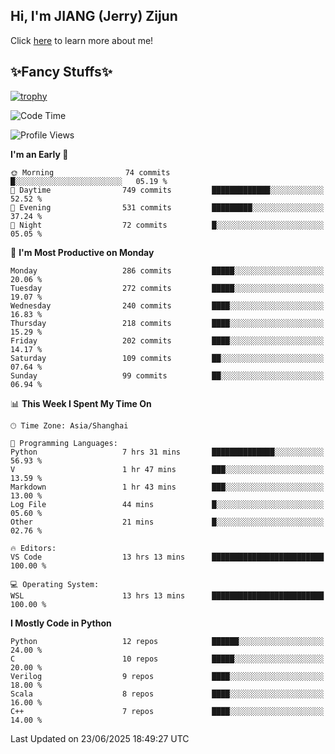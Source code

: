 ## Hi, I'm JIANG (Jerry) Zijun

Click [here](https://jzjerry.github.io/about/) to learn more about me!

## ✨Fancy Stuffs✨
[![trophy](https://github-profile-trophy.vercel.app/?username=jzjerry&theme=onedark)](https://github.com/ryo-ma/github-profile-trophy)
<!--START_SECTION:waka-->
![Code Time](http://img.shields.io/badge/Code%20Time-1%2C363%20hrs%208%20mins-blue)

![Profile Views](http://img.shields.io/badge/Profile%20Views-0-blue)

**I'm an Early 🐤** 

```text
🌞 Morning                74 commits          █░░░░░░░░░░░░░░░░░░░░░░░░   05.19 % 
🌆 Daytime                749 commits         █████████████░░░░░░░░░░░░   52.52 % 
🌃 Evening                531 commits         █████████░░░░░░░░░░░░░░░░   37.24 % 
🌙 Night                  72 commits          █░░░░░░░░░░░░░░░░░░░░░░░░   05.05 % 
```
📅 **I'm Most Productive on Monday** 

```text
Monday                   286 commits         █████░░░░░░░░░░░░░░░░░░░░   20.06 % 
Tuesday                  272 commits         █████░░░░░░░░░░░░░░░░░░░░   19.07 % 
Wednesday                240 commits         ████░░░░░░░░░░░░░░░░░░░░░   16.83 % 
Thursday                 218 commits         ████░░░░░░░░░░░░░░░░░░░░░   15.29 % 
Friday                   202 commits         ████░░░░░░░░░░░░░░░░░░░░░   14.17 % 
Saturday                 109 commits         ██░░░░░░░░░░░░░░░░░░░░░░░   07.64 % 
Sunday                   99 commits          ██░░░░░░░░░░░░░░░░░░░░░░░   06.94 % 
```


📊 **This Week I Spent My Time On** 

```text
🕑︎ Time Zone: Asia/Shanghai

💬 Programming Languages: 
Python                   7 hrs 31 mins       ██████████████░░░░░░░░░░░   56.93 % 
V                        1 hr 47 mins        ███░░░░░░░░░░░░░░░░░░░░░░   13.59 % 
Markdown                 1 hr 43 mins        ███░░░░░░░░░░░░░░░░░░░░░░   13.00 % 
Log File                 44 mins             █░░░░░░░░░░░░░░░░░░░░░░░░   05.60 % 
Other                    21 mins             █░░░░░░░░░░░░░░░░░░░░░░░░   02.76 % 

🔥 Editors: 
VS Code                  13 hrs 13 mins      █████████████████████████   100.00 % 

💻 Operating System: 
WSL                      13 hrs 13 mins      █████████████████████████   100.00 % 
```

**I Mostly Code in Python** 

```text
Python                   12 repos            ██████░░░░░░░░░░░░░░░░░░░   24.00 % 
C                        10 repos            █████░░░░░░░░░░░░░░░░░░░░   20.00 % 
Verilog                  9 repos             ████░░░░░░░░░░░░░░░░░░░░░   18.00 % 
Scala                    8 repos             ████░░░░░░░░░░░░░░░░░░░░░   16.00 % 
C++                      7 repos             ████░░░░░░░░░░░░░░░░░░░░░   14.00 % 
```




 Last Updated on 23/06/2025 18:49:27 UTC
<!--END_SECTION:waka-->
